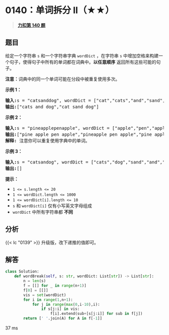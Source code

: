# 0140：单词拆分 II（★★）


> <u>**[力扣第 140 题](https://leetcode.cn/problems/word-break-ii/)**</u>

## 题目

<p>给定一个字符串 <code>s</code> 和一个字符串字典<meta charset="UTF-8" /> <code>wordDict</code> ，在字符串<meta charset="UTF-8" /> <code>s</code> 中增加空格来构建一个句子，使得句子中所有的单词都在词典中。<strong>以任意顺序</strong> 返回所有这些可能的句子。</p>

<p><strong>注意：</strong>词典中的同一个单词可能在分段中被重复使用多次。</p>



<p><strong class="example">示例 1：</strong></p>

<pre>
<strong>输入:</strong>s = "catsanddog", wordDict = ["cat","cats","and","sand","dog"]
<strong>输出:</strong>["cats and dog","cat sand dog"]
</pre>

<p><strong class="example">示例 2：</strong></p>

<pre>
<strong>输入:</strong>s = "pineapplepenapple", wordDict = ["apple","pen","applepen","pine","pineapple"]
<strong>输出:</strong>["pine apple pen apple","pineapple pen apple","pine applepen apple"]
<strong>解释:</strong> 注意你可以重复使用字典中的单词。
</pre>

<p><strong class="example">示例 3：</strong></p>

<pre>
<strong>输入:</strong>s = "catsandog", wordDict = ["cats","dog","sand","and","cat"]
<strong>输出:</strong>[]
</pre>



<p><strong>提示：</strong></p>

<p><meta charset="UTF-8" /></p>

<ul>
<li><code>1 &lt;= s.length &lt;= 20</code></li>
<li><code>1 &lt;= wordDict.length &lt;= 1000</code></li>
<li><code>1 &lt;= wordDict[i].length &lt;= 10</code></li>
<li><code>s</code> 和 <code>wordDict[i]</code> 仅有小写英文字母组成</li>
<li><code>wordDict</code> 中所有字符串都 <strong>不同</strong></li>
</ul>


## 分析

{{< lc "0139" >}} 升级版，改下递推的值即可。

## 解答

```python
class Solution:
    def wordBreak(self, s: str, wordDict: List[str]) -> List[str]:
        n = len(s)
        f = [[] for _ in range(n+1)]
        f[0] = [[]]
        vis = set(wordDict)
        for i in range(1,n+1):
            for j in range(max(0,i-10),i):
                if s[j:i] in vis:
                    f[i].extend(sub+[s[j:i]] for sub in f[j])
        return [' '.join(A) for A in f[-1]]
```
37 ms

